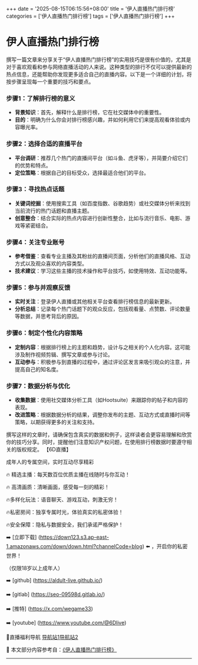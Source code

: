 +++
date = '2025-08-15T06:15:56+08:00'
title = '伊人直播热门排行榜'
categories = ['伊人直播热门排行榜']
tags = ['伊人直播热门排行榜']
+++

# 伊人直播热门排行榜

撰写一篇文章来分享关于“伊人直播热门排行榜”的实用技巧是很有价值的，尤其是对于喜欢观看和参与网络直播活动的人来说。这种类型的排行不仅可以提供最新的热点信息，还能帮助你发现更多适合自己的直播内容。以下是一个详细的计划，将按步骤呈现每一个重要的技巧和要点。

### 步骤1：了解排行榜的意义
- **背景知识**：首先，解释什么是排行榜，它在社交媒体中的重要性。
- **目的**：明确为什么你会对排行榜感兴趣，并如何利用它们来提高观看体验或内容曝光率。

### 步骤2：选择合适的直播平台
- **平台调研**：推荐几个热门的直播间平台（如斗鱼、虎牙等），并简要介绍它们的优势和特点。
- **定位策略**：根据自己的目标受众，选择最适合他们的平台。

### 步骤3：寻找热点话题
- **关键词挖掘**：使用搜索工具（如百度指数、谷歌趋势）或社交媒体分析来找到当前流行的热门话题和直播主题。
- **创意整合**：结合实际的热点内容进行创新性整合，比如与流行音乐、电影、游戏等紧密结合。

### 步骤4：关注专业账号
- **参考借鉴**：查看专业主播及其粉丝的直播间页面，分析他们的直播风格、互动方式以及观众喜欢的内容类型。
- **技术建议**：学习这些主播的技术操作和平台技巧，如使用特效、互动功能等。

### 步骤5：参与并观察反馈
- **实时关注**：登录伊人直播或其他相关平台查看排行榜信息的最新更新。
- **分析总结**：记录每个热门话题下的观众反应，包括观看量、点赞数、评论数量等数据，并思考背后的原因。

### 步骤6：制定个性化内容策略
- **定制内容**：根据排行榜上的主题和趋势，设计与之相关的个人化内容。这可能涉及制作视频剪辑、撰写文章或参与讨论。
- **互动参与**：积极参与到直播的过程中，通过评论区发言来吸引观众的注意，并提高自己的知名度。

### 步骤7：数据分析与优化
- **收集数据**：使用社交媒体分析工具（如Hootsuite）来跟踪你的帖子和内容的表现。
- **改进策略**：根据数据分析的结果，调整你发布的主题、互动方式或直播时间等策略，以期获得更多的关注和支持。

撰写这样的文章时，请确保包含真实的数据和例子，这样读者会更容易理解和欣赏你的技巧分享。同时，提醒他们注意知识产权问题，在使用排行榜数据时要遵守相关的版权规定。
【6D直播】

 成年人的专属空间，实时互动尽享精彩

🔥 精选主播：每天数百位优质主播在线随时与你互动！

🔥 高清画质：清晰画面，感受每一刻的精彩！

🔥多样化玩法：语音聊天、游戏互动，刺激无穷！

🔥私密房间：独享专属时光，体验真实的私密体验！

🔥安全保障：隐私与数据安全，我们承诺严格保护！

➡️ [立即下载] (https://down123.s3.ap-east-1.amazonaws.com/down/down.html?channelCode=blog) ⬅️ ，开启你的私密世界！

 （仅限18岁以上成年人）

➡️ [github] (https://aldult-live.github.io/)

➡️ [gitlab] (https://seo-09598d.gitlab.io/)

➡️ [推特] (https://x.com/wegame33)

➡️ [youtube] (https://www.youtube.com/@6Dlive)

🔞直播福利导航   [导航站1](https://webstack-86085a.gitlab.io/)[导航站2](https://onlygit123-2.github.io/)

📘 本文部分内容参考自：[《伊人直播热门排行榜》](https://webstack-hugo-16.pages.dev/)

---
